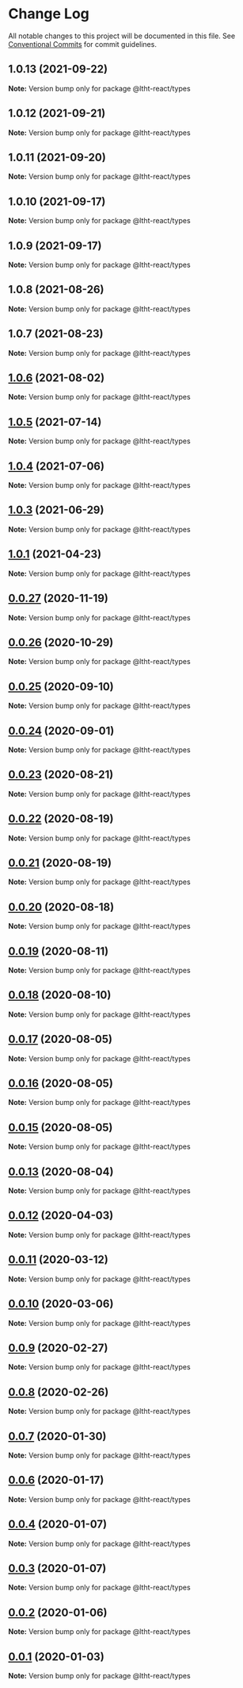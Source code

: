 # Change Log

All notable changes to this project will be documented in this file.
See [Conventional Commits](https://conventionalcommits.org) for commit guidelines.

## 1.0.13 (2021-09-22)

**Note:** Version bump only for package @ltht-react/types





## 1.0.12 (2021-09-21)

**Note:** Version bump only for package @ltht-react/types





## 1.0.11 (2021-09-20)

**Note:** Version bump only for package @ltht-react/types





## 1.0.10 (2021-09-17)

**Note:** Version bump only for package @ltht-react/types





## 1.0.9 (2021-09-17)

**Note:** Version bump only for package @ltht-react/types





## 1.0.8 (2021-08-26)

**Note:** Version bump only for package @ltht-react/types





## 1.0.7 (2021-08-23)

**Note:** Version bump only for package @ltht-react/types





## [1.0.6](https://github.com/ltht-epr/ltht-react/compare/@ltht-react/types@1.0.5...@ltht-react/types@1.0.6) (2021-08-02)

**Note:** Version bump only for package @ltht-react/types





## [1.0.5](https://github.com/ltht-epr/ltht-react/compare/@ltht-react/types@1.0.4...@ltht-react/types@1.0.5) (2021-07-14)

**Note:** Version bump only for package @ltht-react/types





## [1.0.4](https://github.com/ltht-epr/ltht-react/compare/@ltht-react/types@1.0.3...@ltht-react/types@1.0.4) (2021-07-06)

**Note:** Version bump only for package @ltht-react/types





## [1.0.3](https://github.com/ltht-epr/ltht-react/compare/@ltht-react/types@1.0.2...@ltht-react/types@1.0.3) (2021-06-29)

**Note:** Version bump only for package @ltht-react/types





## [1.0.1](https://github.com/ltht-epr/ltht-react/compare/@ltht-react/types@1.0.0...@ltht-react/types@1.0.1) (2021-04-23)

**Note:** Version bump only for package @ltht-react/types





## [0.0.27](https://github.com/ltht-epr/ltht-react/compare/@ltht-react/types@0.0.25...@ltht-react/types@0.0.27) (2020-11-19)

**Note:** Version bump only for package @ltht-react/types

## [0.0.26](https://github.com/ltht-epr/ltht-react/compare/@ltht-react/types@0.0.25...@ltht-react/types@0.0.26) (2020-10-29)

**Note:** Version bump only for package @ltht-react/types

## [0.0.25](https://github.com/ltht-epr/ltht-react/compare/@ltht-react/types@0.0.24...@ltht-react/types@0.0.25) (2020-09-10)

**Note:** Version bump only for package @ltht-react/types

## [0.0.24](https://github.com/ltht-epr/ltht-react/compare/@ltht-react/types@0.0.23...@ltht-react/types@0.0.24) (2020-09-01)

**Note:** Version bump only for package @ltht-react/types

## [0.0.23](https://github.com/ltht-epr/ltht-react/compare/@ltht-react/types@0.0.22...@ltht-react/types@0.0.23) (2020-08-21)

**Note:** Version bump only for package @ltht-react/types

## [0.0.22](https://github.com/ltht-epr/ltht-react/compare/@ltht-react/types@0.0.21...@ltht-react/types@0.0.22) (2020-08-19)

**Note:** Version bump only for package @ltht-react/types

## [0.0.21](https://github.com/ltht-epr/ltht-react/compare/@ltht-react/types@0.0.20...@ltht-react/types@0.0.21) (2020-08-19)

**Note:** Version bump only for package @ltht-react/types

## [0.0.20](https://github.com/ltht-epr/ltht-react/compare/@ltht-react/types@0.0.19...@ltht-react/types@0.0.20) (2020-08-18)

**Note:** Version bump only for package @ltht-react/types

## [0.0.19](https://github.com/ltht-epr/ltht-react/compare/@ltht-react/types@0.0.18...@ltht-react/types@0.0.19) (2020-08-11)

**Note:** Version bump only for package @ltht-react/types

## [0.0.18](https://github.com/ltht-epr/ltht-react/compare/@ltht-react/types@0.0.17...@ltht-react/types@0.0.18) (2020-08-10)

**Note:** Version bump only for package @ltht-react/types

## [0.0.17](https://github.com/ltht-epr/ltht-react/compare/@ltht-react/types@0.0.16...@ltht-react/types@0.0.17) (2020-08-05)

**Note:** Version bump only for package @ltht-react/types

## [0.0.16](https://github.com/ltht-epr/ltht-react/compare/@ltht-react/types@0.0.15...@ltht-react/types@0.0.16) (2020-08-05)

**Note:** Version bump only for package @ltht-react/types

## [0.0.15](https://github.com/ltht-epr/ltht-react/compare/@ltht-react/types@0.0.14...@ltht-react/types@0.0.15) (2020-08-05)

**Note:** Version bump only for package @ltht-react/types

## [0.0.13](https://github.com/ltht-epr/ltht-react/compare/@ltht-react/types@0.0.12...@ltht-react/types@0.0.13) (2020-08-04)

**Note:** Version bump only for package @ltht-react/types

## [0.0.12](https://ssh.github.com/ltht-epr/ltht-react/compare/@ltht-react/types@0.0.11...@ltht-react/types@0.0.12) (2020-04-03)

**Note:** Version bump only for package @ltht-react/types

## [0.0.11](https://ssh.github.com/ltht-epr/ltht-react/compare/@ltht-react/types@0.0.10...@ltht-react/types@0.0.11) (2020-03-12)

**Note:** Version bump only for package @ltht-react/types

## [0.0.10](https://ssh.github.com/ltht-epr/ltht-react/compare/@ltht-react/types@0.0.9...@ltht-react/types@0.0.10) (2020-03-06)

**Note:** Version bump only for package @ltht-react/types

## [0.0.9](https://ssh.github.com/ltht-epr/ltht-react/compare/@ltht-react/types@0.0.8...@ltht-react/types@0.0.9) (2020-02-27)

**Note:** Version bump only for package @ltht-react/types

## [0.0.8](https://github.com/ltht-epr/ltht-react/compare/@ltht-react/types@0.0.7...@ltht-react/types@0.0.8) (2020-02-26)

**Note:** Version bump only for package @ltht-react/types

## [0.0.7](https://github.com/ltht-epr/ltht-react/compare/@ltht-react/types@0.0.6...@ltht-react/types@0.0.7) (2020-01-30)

**Note:** Version bump only for package @ltht-react/types

## [0.0.6](https://github.com/ltht-epr/ltht-react/compare/@ltht-react/types@0.0.5...@ltht-react/types@0.0.6) (2020-01-17)

**Note:** Version bump only for package @ltht-react/types

## [0.0.4](https://github.com/ltht-epr/ltht-react/compare/@ltht-react/types@0.0.3...@ltht-react/types@0.0.4) (2020-01-07)

**Note:** Version bump only for package @ltht-react/types

## [0.0.3](https://github.com/ltht-epr/ltht-react/compare/@ltht-react/types@0.0.2...@ltht-react/types@0.0.3) (2020-01-07)

**Note:** Version bump only for package @ltht-react/types

## [0.0.2](https://github.com/ltht-epr/ltht-react/compare/@ltht-react/types@0.0.1...@ltht-react/types@0.0.2) (2020-01-06)

**Note:** Version bump only for package @ltht-react/types

## [0.0.1](https://github.com/ltht-epr/ltht-react/compare/@ltht-react/types@0.0.1-alpha.3...@ltht-react/types@0.0.1) (2020-01-03)

**Note:** Version bump only for package @ltht-react/types
